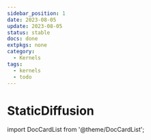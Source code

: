 ```yaml
---
sidebar_position: 1
date: 2023-08-05 
update: 2023-08-05 
status: stable
docs: done
extpkgs: none
category: 
  - Kernels
tags: 
  - kernels
  - todo
---
```


# StaticDiffusion

import DocCardList from '@theme/DocCardList';

<DocCardList />

